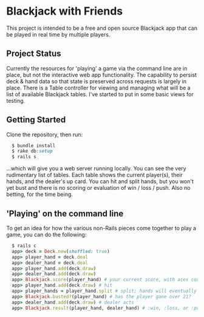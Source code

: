 # Blackjack with Friends

This project is intended to be a free and open source Blackjack app
that can be played in real time by multiple players.

## Project Status

Currently the resources for 'playing' a game via the command line
are in place, but not the interactive web app functionality. The
capability to persist deck & hand data so that state is preserved across
requests is largely in place. There is a Table controller for viewing and
managing what will be a list of available Blackjack tables. I've started
to put in some basic views for testing.

## Getting Started

Clone the repository, then run:

```ruby
  $ bundle install
  $ rake db:setup
  $ rails s
```

...which will give you a web server running locally. You can see the very
rudimentary list of tables. Each table shows the current player(s), their
hands, and the dealer's up card. You can hit and split hands, but you won't
yet bust and there is no scoring or evaluation of win / loss / push. Also
no betting, for the time being.

## 'Playing' on the command line

To get an idea for how the various non-Rails pieces come together to play a game,
you can do the following:

```ruby
  $ rails c
  app> deck = Deck.new(shuffled: true)
  app> player_hand = deck.deal
  app> dealer_hand = deck.deal
  app> player_hand.add(deck.draw)
  app> dealer_hand.add(deck.draw)
  app> Blackjack.score(player_hand) # your current score, with aces counted to make the best score
  app> player_hand.add(deck.draw) # hit
  app> player_hands = player_hand.split # split; hands will eventually be played in order
  app> Blackjack.busted?(player_hand) # has the player gone over 21?
  app> dealer_hand.add(deck.draw) # dealer acts
  app> Blackjack.result(player_hand, dealer_hand) # :win, :loss, or :push
```
